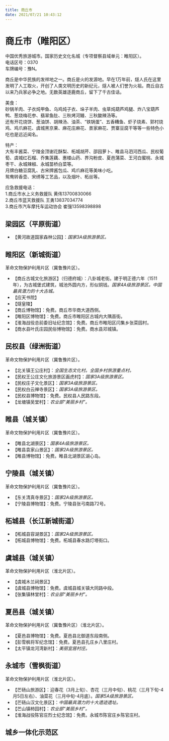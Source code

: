 ```yaml
---
title: 商丘市  
date: 2021/07/21 10:43:12  
---
```

  
# 商丘市（睢阳区）  
中国优秀旅游城市。国家历史文化名城（专项督察县域单元：睢阳区）。  
电话区号：0370  
车牌编号：豫N。  

商丘是中华民族的发祥地之一。商丘是火的发源地。早在1万年前，燧人氏在这里发明了人工取火，开创了人类文明历史的新纪元，燧人被人们誉为火祖。商丘自古以来乃兵家必争之地。无数英雄逐鹿商丘，留下了千古佳话。  

美食：  
砂锅羊肉、子衣炖甲鱼、乌鸡炖子衣、垛子羊肉、虫草炖葫芦鸡腿、炸八宝葫芦鸭、葱烧梅花参、翡翠鱼肚、三秋烤河鳗、三秋酸辣汤等。  
还有开花烧饼、葱油饼、胡辣汤、油茶、“铁锅蛋”、五香糟鱼、虾子烧素、郭村烧鸡、鸡爪麻花、虞城黑京果、麻花庄麻花、景家麻花、贾寨豆腐干等等一些特色小吃也是远近闻名。  

特产：  
大有丰酱菜、宁陵金顶谢花酥梨、柘城胡芹、邵园萝卜、睢县马泗河西瓜、民权葡萄、虞城红石榴、乔集莲藕、惠楼山药、界沟粉皮、夏邑蒲菜、王河白蜜桃、永城枣干、永城辣椒、永城苗桥白菜等。  
月牌白糖豆腐乳、古宋牌酱包瓜、鸡爪麻花等美味小吃。  
鸳鸯转香壶、宋绣等工艺品，以及烟叶、柘丝等。  
  
应急救援电话：  
1.商丘市水上义务救援队 黄伟13700830066  
2.商丘市蓝天救援队 王勇13837034774  
3.商丘市汽车摩托车运动协会 崔强13598398898  
  
## 梁园区（平原街道）  
* 【黄河故道国家森林公园】：*国家3A级旅游景区。*  

## 睢阳区（新城街道）  
革命文物保护利用片区（冀鲁豫片区）。  
* 【商丘古城文化旅游区】（归德府城）：八卦城老街。建于明正德六年（1511年），为古城堡式建筑，城池外圆内方，形似铜钱。*国家4A级旅游景区。中国最具潜力的十大古城。*  
* 【应天书院】  
* 【燧皇陵】  
* 【商丘博物馆】：免费。商丘市华商大道西侧。  
* 【睢阳区博物馆】：免费。商丘市睢阳区古城内大隅首街。  
* 【淮海战役总前委旧址纪念馆】：免费。商丘市睢阳区闫集乡张菜园村。  
* 【商水县叶氏庄园民俗博物馆】：免费。商水县邓城镇。  

## 民权县（绿洲街道）  
革命文物保护利用片区（冀鲁豫片区）。  
* 【北关镇王公庄村】：*全国生态文化村。全国乡村旅游重点村。*  
* 【民权王公庄文化旅游景区画虎村】：*国家3A级旅游景区。*  
* 【民权庄子文化景区】：*国家3A级旅游景区。*  
* 【民权白云禅寺景区】：*国家3A级旅游景区。*  
* 【民权县博物馆】：免费。民权县人民路东段。  
* 【龙塘镇吴堂村】：*农业部“美丽乡村”。*  

## 睢县（城关镇）  
革命文物保护利用片区（冀鲁豫片区）。  
* 【睢县北湖景区】：*国家4A级旅游景区。*  
* 【睢县袁家山景区】：*国家2A级旅游景区。*  
* 【睢县博物馆】：免费。睢县北湖景区湖心岛。  

## 宁陵县（城关镇）  
革命文物保护利用片区（冀鲁豫片区）。  
* 【东关清真寺景区】：*国家2A级旅游景区。*  
* 【宁陵县博物馆】：免费。宁陵县张弓南路72号。  

## 柘城县（长江新城街道）  
* 【柘城县容湖景区】：*国家2A级旅游景区。*  
* 【柘城县博物馆】：免费。柘城县春水路灯塔街口。  

## 虞城县（城关镇）  
革命文物保护利用片区（淮北片区）。  
* 【虞城木兰祠景区】  
* 【虞城县博物馆】：免费。虞城县城关镇大同路中段。  
* 【张集镇林堂村】：*农业部“美丽乡村”。*  

## 夏邑县（城关镇）  
革命文物保护利用片区（冀鲁豫片区）（淮北片区）。  
* 【夏邑县博物馆】：免费。夏邑县北御道东段南侧。  
* 【彭雪枫将军纪念馆】：免费。夏邑县孔庄乡八里庄村。  
* 【太平镇龙河湾新村】：*美丽宜居村庄。*  

## 永城市（雪枫街道）  
革命文物保护利用片区（淮北片区）。  
* 【芒砀山旅游区】：迎春花（3月上旬）、杏花（三月中旬）、桃花（三月下旬-4月5日左右）、油菜花（三月中旬-4月底）。*国家5A级旅游景区。*  
* 【芒砀山汉文化景区】：*中国最具潜力的十大遗迹遗址。*  
* 【芒山镇柿园村】：*农业部“美丽乡村”。*  
* 【淮海战役陈官庄烈士纪念馆】：免费。永城市陈官庄乡陈官庄村。  

## 城乡一体化示范区  
